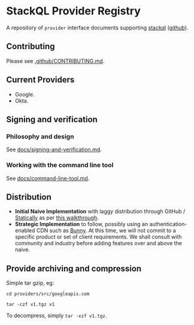 
# StackQL Provider Registry

A repository of `provider` interface documents supporting [stackql](https://stackql.io/) ([github](https://github.com/stackql/stackql)). 

## Contributing

Please see [.github/CONTRIBUTING.md](/.github/CONTRIBUTING.md).

## Current Providers

- Google.
- Okta.

## Signing and verification

### Philosophy and design

See [docs/signing-and-verification.md](/docs/signing-and-verification.md).


### Working with the command line tool

See [docs/command-line-tool.md](/docs/command-line-tool.md).

## Distribution

- **Initial Naive Implementation** with laggy distribution through GitHub / [Statically](https://statically.io/) as per [this walkthrough](https://blog.mergify.com/how-to-serve-static-files-from-github/).
- **Strategic Implementation** to follow, possibly using an authentication-enabled CDN such as [Bunny](https://bunny.net/solutions/software-distribution).  At this time, we will not commit to a specific product or set of client requirements.  We shall consult with community and industry before adding features over and above the naive.

## Provide archiving and compression

Simple tar gzip, eg:

```
cd providers/src/googleapis.com

tar -czf v1.tgz v1
```

To decompress, simply `tar -xzf v1.tgz`.
